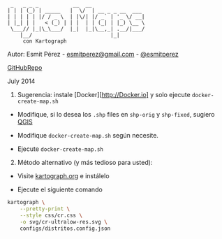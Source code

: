 ```
 _   _ _ _           __  __                 
| | | (_) | _____   |  \/  | __ _ _ __  ___ 
| | | | | |/ / _ \  | |\/| |/ _` | '_ \/ __|
| |_| | |   < (_) | | |  | | (_| | |_) \__ \
 \___// |_|\_\___/  |_|  |_|\__,_| .__/|___/
    |__/                         |_|        
     con Kartograph
```

Autor: Esmit Pérez - esmitperez@gmail.com - [@esmitperez](http://twitter.com/@esmitperez)

[GitHubRepo](https://github.com/esmitperez/Ujko-svg)

July 2014


1) Sugerencia: instale [Docker][http://Docker.io] y solo ejecute ```docker-create-map.sh```

- Modifique, si lo desea los ```.shp``` files en ```shp-orig``` y ```shp-fixed```, sugiero 
[QGIS](http://www.qgis.org/)

- Modifique ```docker-create-map.sh``` según necesite.

- Ejecute ```docker-create-map.sh```


2) Método alternativo (y más tedioso para usted):

- Visite [kartograph.org](http://kartograph.org) e instálelo

- Ejecute el siguiente comando 

```bash
kartograph \
	--pretty-print \
	--style css/cr.css \
	-o svg/cr-ultralow-res.svg \
	configs/distritos.config.json
```
